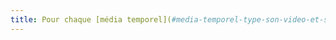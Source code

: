 ```yaml
---
title: Pour chaque [média temporel](#media-temporel-type-son-video-et-synchronise) pré-enregistré ayant une [transcription textuelle](#transcription-textuelle-media-temporel) ou une [audiodescription](#audiodescription-synchronisee-media-temporel) synchronisée, celles-ci sont-elles pertinentes (hors cas particuliers) ?
---
```

